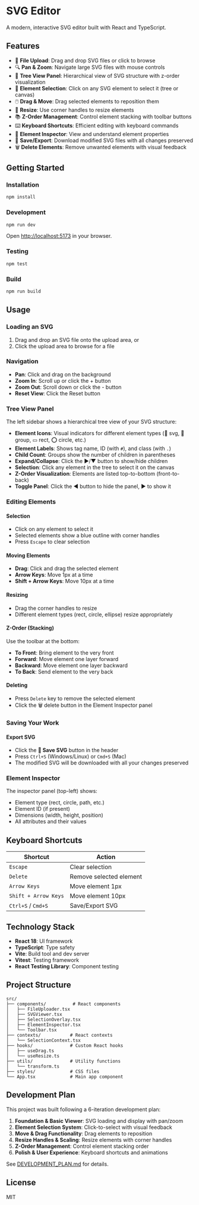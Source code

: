 # SVG Editor

A modern, interactive SVG editor built with React and TypeScript.

## Features

- 📁 **File Upload**: Drag and drop SVG files or click to browse
- 🔍 **Pan & Zoom**: Navigate large SVG files with mouse controls
- 🌳 **Tree View Panel**: Hierarchical view of SVG structure with z-order visualization
- 🎯 **Element Selection**: Click on any SVG element to select it (tree or canvas)
- 🖱️ **Drag & Move**: Drag selected elements to reposition them
- 📏 **Resize**: Use corner handles to resize elements
- 📚 **Z-Order Management**: Control element stacking with toolbar buttons
- ⌨️ **Keyboard Shortcuts**: Efficient editing with keyboard commands
- 🎨 **Element Inspector**: View and understand element properties
- 💾 **Save/Export**: Download modified SVG files with all changes preserved
- 🗑️ **Delete Elements**: Remove unwanted elements with visual feedback

## Getting Started

### Installation

```bash
npm install
```

### Development

```bash
npm run dev
```

Open [http://localhost:5173](http://localhost:5173) in your browser.

### Testing

```bash
npm test
```

### Build

```bash
npm run build
```

## Usage

### Loading an SVG

1. Drag and drop an SVG file onto the upload area, or
2. Click the upload area to browse for a file

### Navigation

- **Pan**: Click and drag on the background
- **Zoom In**: Scroll up or click the + button
- **Zoom Out**: Scroll down or click the - button
- **Reset View**: Click the Reset button

### Tree View Panel

The left sidebar shows a hierarchical tree view of your SVG structure:

- **Element Icons**: Visual indicators for different element types (📄 svg, 📁 group, ▭ rect, ⭕ circle, etc.)
- **Element Labels**: Shows tag name, ID (with `#`), and class (with `.`)
- **Child Count**: Groups show the number of children in parentheses
- **Expand/Collapse**: Click the ▶/▼ button to show/hide children
- **Selection**: Click any element in the tree to select it on the canvas
- **Z-Order Visualization**: Elements are listed top-to-bottom (front-to-back)
- **Toggle Panel**: Click the ◀ button to hide the panel, ▶ to show it

### Editing Elements

#### Selection
- Click on any element to select it
- Selected elements show a blue outline with corner handles
- Press `Escape` to clear selection

#### Moving Elements
- **Drag**: Click and drag the selected element
- **Arrow Keys**: Move 1px at a time
- **Shift + Arrow Keys**: Move 10px at a time

#### Resizing
- Drag the corner handles to resize
- Different element types (rect, circle, ellipse) resize appropriately

#### Z-Order (Stacking)
Use the toolbar at the bottom:
- **To Front**: Bring element to the very front
- **Forward**: Move element one layer forward
- **Backward**: Move element one layer backward
- **To Back**: Send element to the very back

#### Deleting
- Press `Delete` key to remove the selected element
- Click the 🗑️ delete button in the Element Inspector panel

### Saving Your Work

#### Export SVG
- Click the **💾 Save SVG** button in the header
- Press `Ctrl+S` (Windows/Linux) or `Cmd+S` (Mac)
- The modified SVG will be downloaded with all your changes preserved

### Element Inspector

The inspector panel (top-left) shows:
- Element type (rect, circle, path, etc.)
- Element ID (if present)
- Dimensions (width, height, position)
- All attributes and their values

## Keyboard Shortcuts

| Shortcut | Action |
|----------|--------|
| `Escape` | Clear selection |
| `Delete` | Remove selected element |
| `Arrow Keys` | Move element 1px |
| `Shift + Arrow Keys` | Move element 10px |
| `Ctrl+S` / `Cmd+S` | Save/Export SVG |

## Technology Stack

- **React 18**: UI framework
- **TypeScript**: Type safety
- **Vite**: Build tool and dev server
- **Vitest**: Testing framework
- **React Testing Library**: Component testing

## Project Structure

```
src/
├── components/          # React components
│   ├── FileUploader.tsx
│   ├── SVGViewer.tsx
│   ├── SelectionOverlay.tsx
│   ├── ElementInspector.tsx
│   └── Toolbar.tsx
├── contexts/           # React contexts
│   └── SelectionContext.tsx
├── hooks/              # Custom React hooks
│   ├── useDrag.ts
│   └── useResize.ts
├── utils/              # Utility functions
│   └── transform.ts
├── styles/             # CSS files
└── App.tsx             # Main app component
```

## Development Plan

This project was built following a 6-iteration development plan:

1. **Foundation & Basic Viewer**: SVG loading and display with pan/zoom
2. **Element Selection System**: Click-to-select with visual feedback
3. **Move & Drag Functionality**: Drag elements to reposition
4. **Resize Handles & Scaling**: Resize elements with corner handles
5. **Z-Order Management**: Control element stacking order
6. **Polish & User Experience**: Keyboard shortcuts and animations

See [DEVELOPMENT_PLAN.md](./DEVELOPMENT_PLAN.md) for details.

## License

MIT
